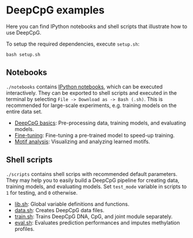# DeepCpG examples

Here you can find IPython notebooks and shell scripts that illustrate how to use DeepCpG.

To setup the required dependencies, execute `setup.sh`:

```shell
bash setup.sh
```

## Notebooks
`./notebooks` contains [IPython notebooks](https://ipython.org/notebook.html), which can be executed interactively. They can be exported to shell scripts and executed in the terminal by selecting `File -> Download as -> Bash (.sh)`. This is recommended for large-scale experiments, e.g. training models on the entire data set.

* [DeepCpG basics](./notebooks/basics/index.ipynb): Pre-processing data, training models, and evaluating models.
* [Fine-tuning](./notebooks/fine_tune/index.ipynb): Fine-tuning a pre-trained model to speed-up training.
* [Motif analysis](./notebooks/motifs/index.ipynb): Visualizing and analyzing learned motifs.

## Shell scripts
`./scripts` contains shell scrips with recommended default parameters. They may help you to easily build a DeepCpG pipeline for creating data, training models, and evaluating models. Set `test_mode` variable in scripts to `1` for testing, and `0` otherwise.

* [lib.sh](./scripts/lib.sh): Global variable definitions and functions.
* [data.sh](./scripts/data.sh): Creates DeepCpG data files.
* [train.sh](./scripts/train.sh): Trains DeepCpG DNA, CpG, and joint module separately.
* [eval.sh](./scripts/eval.sh): Evaluates prediction performances and imputes methylation profiles.
